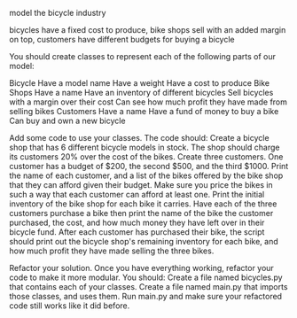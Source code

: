 model the bicycle industry

bicycles have a fixed cost to produce, bike shops sell with an added margin on top, customers have different budgets for buying a bicycle

You should create classes to represent each of the following parts of our model:

Bicycle
    Have a model name
    Have a weight
    Have a cost to produce
Bike Shops
    Have a name
    Have an inventory of different bicycles
    Sell bicycles with a margin over their cost
    Can see how much profit they have made from selling bikes
Customers
    Have a name
    Have a fund of money to buy a bike
    Can buy and own a new bicycle
    
    
Add some code to use your classes.  The code should:
    Create a bicycle shop that has 6 different bicycle models in stock. The shop should charge its customers 20% over the cost of the bikes.
    Create three customers. One customer has a budget of $200, the second $500, and the third $1000.
        Print the name of each customer, and a list of the bikes offered by the bike shop that they can afford given their budget. 
    Make sure you price the bikes in such a way that each customer can afford at least one.
    Print the initial inventory of the bike shop for each bike it carries.
    Have each of the three customers purchase a bike then print the name of the bike the customer purchased, 
        the cost, and how much money they have left over in their bicycle fund.
    After each customer has purchased their bike, the script should print out the bicycle shop's remaining inventory for each bike,
        and how much profit they have made selling the three bikes.

Refactor your solution.  Once you have everything working, refactor your code to make it more modular. You should:
    Create a file named bicycles.py that contains each of your classes.
    Create a file named main.py that imports those classes, and uses them.
    Run main.py and make sure your refactored code still works like it did before.
